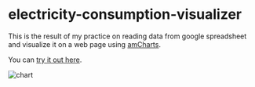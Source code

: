 # electricity-consumption-visualizer

This is the result of my practice on reading data from google spreadsheet and visualize it on a web page using [amCharts](www.amcharts.com).

You can [try it out here](https://electricity-con-visualizer.herokuapp.com/).

![chart](http://i.imgur.com/HknwuLH.png)
